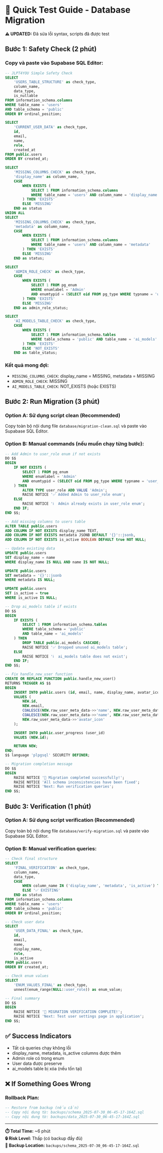 # 🚀 Quick Test Guide - Database Migration

**⚠️ UPDATED:** Đã sửa lỗi syntax, scripts đã được test

## Bước 1: Safety Check (2 phút)

### Copy và paste vào Supabase SQL Editor:

```sql
-- JLPT4YOU Simple Safety Check
SELECT 
    'USERS_TABLE_STRUCTURE' as check_type,
    column_name,
    data_type,
    is_nullable
FROM information_schema.columns
WHERE table_name = 'users'
AND table_schema = 'public'
ORDER BY ordinal_position;

SELECT 
    'CURRENT_USER_DATA' as check_type,
    id, 
    email, 
    name, 
    role,
    created_at
FROM public.users 
ORDER BY created_at;

SELECT 
    'MISSING_COLUMNS_CHECK' as check_type,
    'display_name' as column_name,
    CASE 
        WHEN EXISTS (
            SELECT 1 FROM information_schema.columns 
            WHERE table_name = 'users' AND column_name = 'display_name'
        ) THEN 'EXISTS'
        ELSE 'MISSING'
    END as status
UNION ALL
SELECT 
    'MISSING_COLUMNS_CHECK' as check_type,
    'metadata' as column_name,
    CASE 
        WHEN EXISTS (
            SELECT 1 FROM information_schema.columns 
            WHERE table_name = 'users' AND column_name = 'metadata'
        ) THEN 'EXISTS'
        ELSE 'MISSING'
    END as status;

SELECT 
    'ADMIN_ROLE_CHECK' as check_type,
    CASE 
        WHEN EXISTS (
            SELECT 1 FROM pg_enum 
            WHERE enumlabel = 'Admin' 
            AND enumtypid = (SELECT oid FROM pg_type WHERE typname = 'user_role')
        ) THEN 'EXISTS'
        ELSE 'MISSING'
    END as admin_role_status;

SELECT 
    'AI_MODELS_TABLE_CHECK' as check_type,
    CASE 
        WHEN EXISTS (
            SELECT 1 FROM information_schema.tables 
            WHERE table_schema = 'public' AND table_name = 'ai_models'
        ) THEN 'EXISTS'
        ELSE 'NOT_EXISTS'
    END as table_status;
```

### Kết quả mong đợi:
- `MISSING_COLUMNS_CHECK`: display_name = MISSING, metadata = MISSING
- `ADMIN_ROLE_CHECK`: MISSING
- `AI_MODELS_TABLE_CHECK`: NOT_EXISTS (hoặc EXISTS)

## Bước 2: Run Migration (3 phút)

### Option A: Sử dụng script clean (Recommended)
Copy toàn bộ nội dung file `database/migration-clean.sql` và paste vào Supabase SQL Editor.

### Option B: Manual commands (nếu muốn chạy từng bước):

```sql
-- Add Admin to user_role enum if not exists
DO $$
BEGIN
    IF NOT EXISTS (
        SELECT 1 FROM pg_enum 
        WHERE enumlabel = 'Admin' 
        AND enumtypid = (SELECT oid FROM pg_type WHERE typname = 'user_role')
    ) THEN
        ALTER TYPE user_role ADD VALUE 'Admin';
        RAISE NOTICE '✅ Added Admin to user_role enum';
    ELSE
        RAISE NOTICE 'ℹ️  Admin already exists in user_role enum';
    END IF;
END $$;

-- Add missing columns to users table
ALTER TABLE public.users 
ADD COLUMN IF NOT EXISTS display_name TEXT,
ADD COLUMN IF NOT EXISTS metadata JSONB DEFAULT '{}'::jsonb,
ADD COLUMN IF NOT EXISTS is_active BOOLEAN DEFAULT true NOT NULL;

-- Update existing data
UPDATE public.users 
SET display_name = name 
WHERE display_name IS NULL AND name IS NOT NULL;

UPDATE public.users 
SET metadata = '{}'::jsonb 
WHERE metadata IS NULL;

UPDATE public.users 
SET is_active = true 
WHERE is_active IS NULL;

-- Drop ai_models table if exists
DO $$
BEGIN
    IF EXISTS (
        SELECT 1 FROM information_schema.tables 
        WHERE table_schema = 'public' 
        AND table_name = 'ai_models'
    ) THEN
        DROP TABLE public.ai_models CASCADE;
        RAISE NOTICE '✅ Dropped unused ai_models table';
    ELSE
        RAISE NOTICE 'ℹ️  ai_models table does not exist';
    END IF;
END $$;

-- Fix handle_new_user function
CREATE OR REPLACE FUNCTION public.handle_new_user()
RETURNS TRIGGER AS $$
BEGIN
    INSERT INTO public.users (id, email, name, display_name, avatar_icon)
    VALUES (
        NEW.id,
        NEW.email,
        COALESCE(NEW.raw_user_meta_data->>'name', NEW.raw_user_meta_data->>'full_name'),
        COALESCE(NEW.raw_user_meta_data->>'name', NEW.raw_user_meta_data->>'full_name'),
        NEW.raw_user_meta_data->>'avatar_icon'
    );

    INSERT INTO public.user_progress (user_id)
    VALUES (NEW.id);

    RETURN NEW;
END;
$$ language 'plpgsql' SECURITY DEFINER;

-- Migration completion message
DO $$
BEGIN
    RAISE NOTICE '🎉 Migration completed successfully!';
    RAISE NOTICE 'All schema inconsistencies have been fixed';
    RAISE NOTICE 'Next: Run verification queries';
END $$;
```

## Bước 3: Verification (1 phút)

### Option A: Sử dụng script verification (Recommended)
Copy toàn bộ nội dung file `database/verify-migration.sql` và paste vào Supabase SQL Editor.

### Option B: Manual verification queries:

```sql
-- Check final structure
SELECT 
    'FINAL_VERIFICATION' as check_type,
    column_name,
    data_type,
    CASE 
        WHEN column_name IN ('display_name', 'metadata', 'is_active') THEN '✅ ADDED'
        ELSE '✅ EXISTING'
    END as status
FROM information_schema.columns
WHERE table_name = 'users'
AND table_schema = 'public'
ORDER BY ordinal_position;

-- Check user data
SELECT 
    'USER_DATA_FINAL' as check_type,
    id, 
    email, 
    name,
    display_name,
    role,
    is_active
FROM public.users 
ORDER BY created_at;

-- Check enum values
SELECT 
    'ENUM_VALUES_FINAL' as check_type,
    unnest(enum_range(NULL::user_role)) as enum_value;

-- Final summary
DO $$
BEGIN
    RAISE NOTICE '🎉 MIGRATION VERIFICATION COMPLETE!';
    RAISE NOTICE 'Next: Test user settings page in application';
END $$;
```

## ✅ Success Indicators

- Tất cả queries chạy không lỗi
- display_name, metadata, is_active columns được thêm
- Admin role có trong enum
- User data được preserve
- ai_models table bị xóa (nếu tồn tại)

## ❌ If Something Goes Wrong

### Rollback Plan:
```sql
-- Restore from backup (nếu cần)
-- Copy nội dung từ: backups/schema_2025-07-30_06-45-17-164Z.sql
-- Copy nội dung từ: backups/data_2025-07-30_06-45-17-164Z.sql
```

---

**⏱️ Total Time:** ~6 phút  
**🔒 Risk Level:** Thấp (có backup đầy đủ)  
**📁 Backup Location:** `backups/schema_2025-07-30_06-45-17-164Z.sql`
